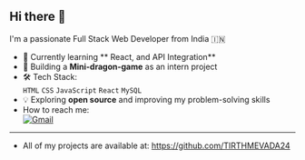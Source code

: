## Hi there 👋

 
I'm a passionate Full Stack Web Developer from India 🇮🇳

- 🌱 Currently learning ** React, and API Integration**
- 💼 Building a **Mini-dragon-game** as an intern project
- 🛠️ Tech Stack:  
   `HTML` `CSS` `JavaScript` `React`  `MySQL`  
- 💡 Exploring **open source** and improving my problem-solving skills
- How to reach me:  
  [![Gmail](https://img.shields.io/badge/Gmail-D14836?style=flat&logo=gmail&logoColor=white)](mailto:tirthmevada24@gmail.com)

---
- All of my projects are available at:
   https://github.com/TIRTHMEVADA24
